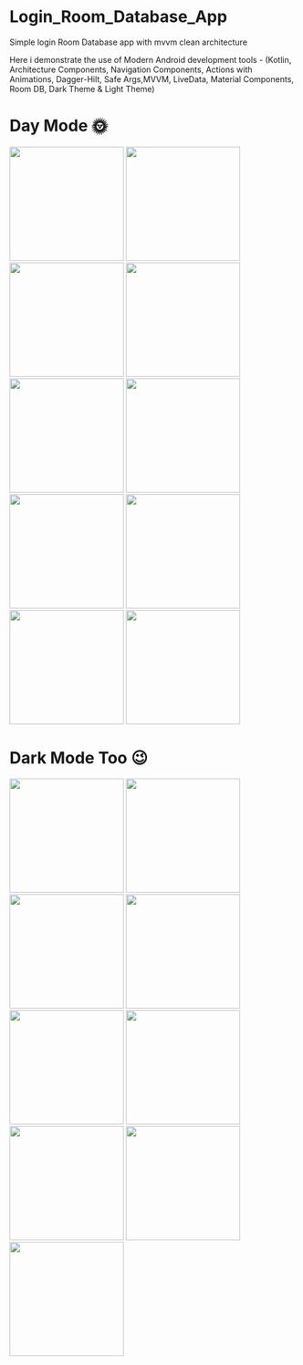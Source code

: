 # Login_Room_Database_App
Simple login Room Database app with mvvm clean architecture

Here i demonstrate the use of Modern Android development tools - 
(Kotlin, Architecture Components, 
Navigation Components, 
Actions with Animations, 
Dagger-Hilt, Safe Args,MVVM, LiveData, 
Material Components, Room DB, Dark Theme & Light Theme)

# Day Mode 🌞

<p float="left">
  <img src="https://user-images.githubusercontent.com/25154589/121390017-98ab1f80-c96a-11eb-8f3c-d04bede50e38.png" width="200" />
  <img src="https://user-images.githubusercontent.com/25154589/122630727-a3d91a80-d0e3-11eb-8d44-ae904e8c31e1.png" width="200" />
  <img src="https://user-images.githubusercontent.com/25154589/121390059-a1035a80-c96a-11eb-85dd-ff0e03bd8c22.png" width="200" /> 
  <img src="https://user-images.githubusercontent.com/25154589/121390088-a95b9580-c96a-11eb-9b09-e2fa3a53d299.png" width="200" />
  <img src="https://user-images.githubusercontent.com/25154589/121390122-afea0d00-c96a-11eb-9631-df9da61a2d84.png" width="200" />
  <img src="https://user-images.githubusercontent.com/25154589/121794426-86a8d580-cc25-11eb-9b29-46d868d867fc.png" width="200" /> 
  <img src="https://user-images.githubusercontent.com/25154589/121390192-c2fcdd00-c96a-11eb-8d5f-14c55c9a2d93.png" width="200" />
  <img src="https://user-images.githubusercontent.com/25154589/121794215-28c7be00-cc24-11eb-97e6-94bcc68dbf11.png" width="200" />
  <img src="https://user-images.githubusercontent.com/25154589/121764325-ab874500-cb60-11eb-84bb-631dab8bc3f5.png" width="200" />
  <img src="https://user-images.githubusercontent.com/25154589/121764489-01102180-cb62-11eb-9be9-a1fc29f2e75b.png" width="200" />
</p>


# Dark Mode Too 😉
<p float="left">
<img src="https://user-images.githubusercontent.com/25154589/121390758-4fa79b00-c96b-11eb-8073-3a9da7e87715.png" width="200" />
<img src="https://user-images.githubusercontent.com/25154589/121390782-57673f80-c96b-11eb-899b-8588406b1da1.png" width="200" /> 
<img src="https://user-images.githubusercontent.com/25154589/121390818-60581100-c96b-11eb-946c-6c6e328bdc8a.png" width="200" />
<img src="https://user-images.githubusercontent.com/25154589/121390873-6c43d300-c96b-11eb-9bce-4ffcdeb4ca5c.png" width="200" />
<img src="https://user-images.githubusercontent.com/25154589/121794438-99bba580-cc25-11eb-96ae-109f4c30eb4e.png" width="200" /> 
<img src="https://user-images.githubusercontent.com/25154589/121390924-7796fe80-c96b-11eb-9746-e847aa573def.png" width="200" />
<img src="https://user-images.githubusercontent.com/25154589/121794238-45fc8c80-cc24-11eb-8678-842b121a2101.png" width="200" />
<img src="https://user-images.githubusercontent.com/25154589/121764432-74fdfa00-cb61-11eb-87df-c1d5e9790e99.png" width="200" />
<img src="https://user-images.githubusercontent.com/25154589/121764495-08372f80-cb62-11eb-8bc3-996e6e2e2ad9.png" width="200" />

</p>

















